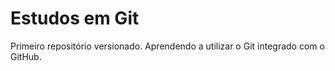 # Estudos em Git
 Primeiro repositório versionado. Aprendendo a utilizar o Git integrado com o GitHub.
